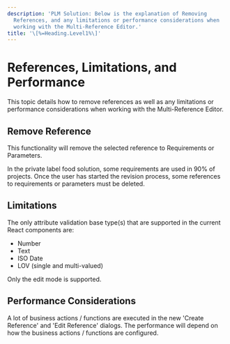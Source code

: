 ```yaml
---
description: 'PLM Solution: Below is the explanation of Removing
  References, and any limitations or performance considerations when
  working with the Multi-Reference Editor.'
title: '\[%=Heading.Level1%\]'
---
```


References, Limitations, and Performance
========================================

This topic details how to remove references as well as any limitations
or performance considerations when working with the Multi-Reference
Editor.

Remove Reference
----------------

This functionality will remove the selected reference to Requirements or
Parameters.

In the private label food solution, some requirements are used in 90% of
projects. Once the user has started the revision process, some
references to requirements or parameters must be deleted.

Limitations
-----------

The only attribute validation base type(s) that are supported in the
current React components are:

-   Number
-   Text
-   ISO Date
-   LOV (single and multi-valued)

Only the edit mode is supported.

Performance Considerations
--------------------------

A lot of business actions / functions are executed in the new \'Create
Reference\' and \'Edit Reference\' dialogs. The performance will depend
on how the business actions / functions are configured.
